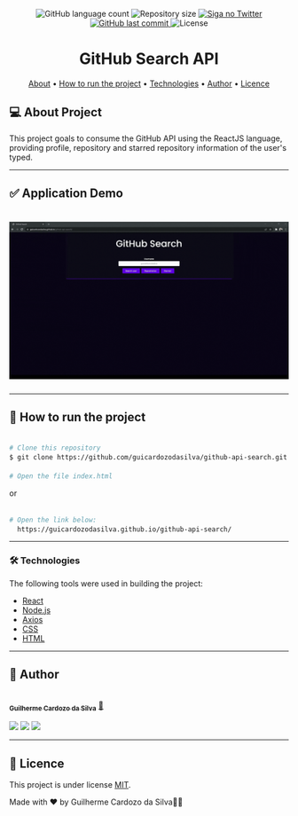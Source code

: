 
<p align="center">
  <img alt="GitHub language count" src="https://img.shields.io/github/languages/count/guicardozodasilva/github-api-search">

  <img alt="Repository size" src="https://img.shields.io/github/repo-size/guicardozodasilva/github-api-search">

  <a href="https://twitter.com/guicardozodev">
    <img alt="Siga no Twitter" src="https://img.shields.io/twitter/url?style=social&url=https%3A%2F%2Ftwitter.com%2Fguicardozodev">
  </a>
  
  <a href="https://github.com/tgmarinho/README-ecoleta/commits/master">
    <img alt="GitHub last commit" src="https://img.shields.io/github/last-commit/guicardozodasilva/github-api-search">
  </a>
    
   <img alt="License" src="https://img.shields.io/github/license/guicardozodasilva/github-api-search">  
 
</p>
<h1 align="center">
     GitHub Search API
</h1>

<p align="center">
 <a href="#-about-project">About</a> •
 <a href="#-how-to-run-the-project">How to run the project</a> • 
 <a href="#-technologies">Technologies</a> • 
 <a href="#-author">Author</a> • 
 <a href="#-licence">Licence</a>
</p>


## 💻 About Project 

This project goals to consume the GitHub API using the ReactJS language, providing profile, repository and starred repository information of the user's typed.

---

## ✅ Application Demo

<h1 align="center">
  <img alt="ApplicationDemo" title="#ApplicationDem" src="./assets/github api search.gif" />
</h1>

---

## 🚀 How to run the project

```bash

# Clone this repository
$ git clone https://github.com/guicardozodasilva/github-api-search.git

# Open the file index.html

```

<p>or</>
  
```bash

# Open the link below:
  https://guicardozodasilva.github.io/github-api-search/

```

---

### 🛠 Technologies

The following tools were used in building the project:

- [React](https://pt-br.reactjs.org/)
- [Node.js](https://nodejs.org/en/)
- [Axios](https://axios-http.com/docs/intro)
- [CSS](https://www.google.com/search?q=css+official+documentation&rlz=1C1GCEA_enBR954BR954&oq=css+&aqs=chrome.0.69i59l4j0i433i512j69i60j69i61j69i60.956j0j4&sourceid=chrome&ie=UTF-8)
- [HTML](https://www.google.com/search?q=html+official+documentation&rlz=1C1GCEA_enBR954BR954&sxsrf=APq-WBvCUIHzLE0YqDw_Jg-qj6lbYTmGdQ%3A1648155292459&ei=nNo8YunYG-TA5OUPs8aJmAE&ved=0ahUKEwjplvf10N_2AhVkILkGHTNjAhMQ4dUDCA4&uact=5&oq=html+official+documentation&gs_lcp=Cgdnd3Mtd2l6EAMyBAgjECcyBggAEAcQHjIFCAAQywFKBAhBGABKBAhGGABQAFiNA2DXC2gAcAF4AIABiwKIAb0HkgEDMi00mAEAoAEBwAEB&sclient=gws-wiz)

---

## 🦸 Author

<a href="#">
 <img style="border-radius: 50%;" src="https://uploaddeimagens.com.br/images/003/779/248/full/Guilherme_Cardozo_da_Silva.png?1647552357" width="100px;" alt=""/>
 <br />
 <sub><b>Guilherme Cardozo da Silva</b></sub></a> <a href="#" title="Rocketseat">🚀</a>
 <br />
 <br>

<div> 
  <a href="https://www.instagram.com/guicardozodasilva" target="_blank"><img src="https://img.shields.io/badge/-Instagram-%23E4405F?style=for-the-badge&logo=instagram&logoColor=white" target="_blank"></a>
  <a href = "mailto:guicardozodasilva@gmail.com"><img src="https://img.shields.io/badge/-Gmail-%23333?style=for-the-badge&logo=gmail&logoColor=white" target="_blank"></a>
  <a href="https://www.linkedin.com/in/guicardozodasilva/" target="_blank"><img src="https://img.shields.io/badge/-LinkedIn-%230077B5?style=for-the-badge&logo=linkedin&logoColor=white" target="_blank"></a>  

---

## 📝 Licence

This project is under license [MIT](./LICENSE).

Made with ❤️ by Guilherme Cardozo da Silva👋🏽 

